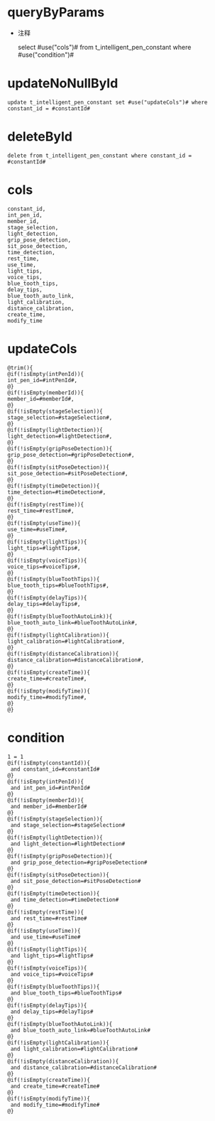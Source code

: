 queryByParams
===
* 注释

    select #use("cols")# from t_intelligent_pen_constant where #use("condition")#
    
updateNoNullById
===
	update t_intelligent_pen_constant set #use("updateCols")# where constant_id = #constantId#
	
deleteById
===
	delete from t_intelligent_pen_constant where constant_id = #constantId#

cols
===
    constant_id,
    int_pen_id,
    member_id,
    stage_selection,
    light_detection,
    grip_pose_detection,
    sit_pose_detection,
    time_detection,
    rest_time,
    use_time,
    light_tips,
    voice_tips,
    blue_tooth_tips,
    delay_tips,
    blue_tooth_auto_link,
    light_calibration,
    distance_calibration,
    create_time,
    modify_time

updateCols
===
    @trim(){
    @if(!isEmpty(intPenId)){
    int_pen_id=#intPenId#,
    @}
    @if(!isEmpty(memberId)){
    member_id=#memberId#,
    @}
    @if(!isEmpty(stageSelection)){
    stage_selection=#stageSelection#,
    @}
    @if(!isEmpty(lightDetection)){
    light_detection=#lightDetection#,
    @}
    @if(!isEmpty(gripPoseDetection)){
    grip_pose_detection=#gripPoseDetection#,
    @}
    @if(!isEmpty(sitPoseDetection)){
    sit_pose_detection=#sitPoseDetection#,
    @}
    @if(!isEmpty(timeDetection)){
    time_detection=#timeDetection#,
    @}
    @if(!isEmpty(restTime)){
    rest_time=#restTime#,
    @}
    @if(!isEmpty(useTime)){
    use_time=#useTime#,
    @}
    @if(!isEmpty(lightTips)){
    light_tips=#lightTips#,
    @}
    @if(!isEmpty(voiceTips)){
    voice_tips=#voiceTips#,
    @}
    @if(!isEmpty(blueToothTips)){
    blue_tooth_tips=#blueToothTips#,
    @}
    @if(!isEmpty(delayTips)){
    delay_tips=#delayTips#,
    @}
    @if(!isEmpty(blueToothAutoLink)){
    blue_tooth_auto_link=#blueToothAutoLink#,
    @}
    @if(!isEmpty(lightCalibration)){
    light_calibration=#lightCalibration#,
    @}
    @if(!isEmpty(distanceCalibration)){
    distance_calibration=#distanceCalibration#,
    @}
    @if(!isEmpty(createTime)){
    create_time=#createTime#,
    @}
    @if(!isEmpty(modifyTime)){
    modify_time=#modifyTime#,
    @}
    @}

condition
===

    1 = 1
    @if(!isEmpty(constantId)){
     and constant_id=#constantId#
    @}
    @if(!isEmpty(intPenId)){
     and int_pen_id=#intPenId#
    @}
    @if(!isEmpty(memberId)){
     and member_id=#memberId#
    @}
    @if(!isEmpty(stageSelection)){
     and stage_selection=#stageSelection#
    @}
    @if(!isEmpty(lightDetection)){
     and light_detection=#lightDetection#
    @}
    @if(!isEmpty(gripPoseDetection)){
     and grip_pose_detection=#gripPoseDetection#
    @}
    @if(!isEmpty(sitPoseDetection)){
     and sit_pose_detection=#sitPoseDetection#
    @}
    @if(!isEmpty(timeDetection)){
     and time_detection=#timeDetection#
    @}
    @if(!isEmpty(restTime)){
     and rest_time=#restTime#
    @}
    @if(!isEmpty(useTime)){
     and use_time=#useTime#
    @}
    @if(!isEmpty(lightTips)){
     and light_tips=#lightTips#
    @}
    @if(!isEmpty(voiceTips)){
     and voice_tips=#voiceTips#
    @}
    @if(!isEmpty(blueToothTips)){
     and blue_tooth_tips=#blueToothTips#
    @}
    @if(!isEmpty(delayTips)){
     and delay_tips=#delayTips#
    @}
    @if(!isEmpty(blueToothAutoLink)){
     and blue_tooth_auto_link=#blueToothAutoLink#
    @}
    @if(!isEmpty(lightCalibration)){
     and light_calibration=#lightCalibration#
    @}
    @if(!isEmpty(distanceCalibration)){
     and distance_calibration=#distanceCalibration#
    @}
    @if(!isEmpty(createTime)){
     and create_time=#createTime#
    @}
    @if(!isEmpty(modifyTime)){
     and modify_time=#modifyTime#
    @}
